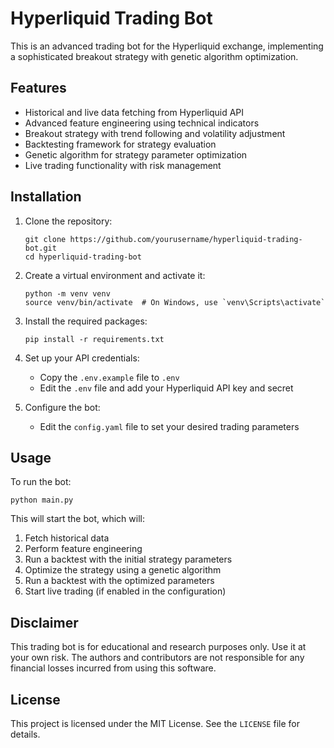 # Hyperliquid Trading Bot

This is an advanced trading bot for the Hyperliquid exchange, implementing a sophisticated breakout strategy with genetic algorithm optimization.

## Features

- Historical and live data fetching from Hyperliquid API
- Advanced feature engineering using technical indicators
- Breakout strategy with trend following and volatility adjustment
- Backtesting framework for strategy evaluation
- Genetic algorithm for strategy parameter optimization
- Live trading functionality with risk management

## Installation

1. Clone the repository:
   ```
   git clone https://github.com/yourusername/hyperliquid-trading-bot.git
   cd hyperliquid-trading-bot
   ```

2. Create a virtual environment and activate it:
   ```
   python -m venv venv
   source venv/bin/activate  # On Windows, use `venv\Scripts\activate`
   ```

3. Install the required packages:
   ```
   pip install -r requirements.txt
   ```

4. Set up your API credentials:
   - Copy the `.env.example` file to `.env`
   - Edit the `.env` file and add your Hyperliquid API key and secret

5. Configure the bot:
   - Edit the `config.yaml` file to set your desired trading parameters

## Usage

To run the bot:

```
python main.py
```

This will start the bot, which will:
1. Fetch historical data
2. Perform feature engineering
3. Run a backtest with the initial strategy parameters
4. Optimize the strategy using a genetic algorithm
5. Run a backtest with the optimized parameters
6. Start live trading (if enabled in the configuration)

## Disclaimer

This trading bot is for educational and research purposes only. Use it at your own risk. The authors and contributors are not responsible for any financial losses incurred from using this software.

## License

This project is licensed under the MIT License. See the `LICENSE` file for details.